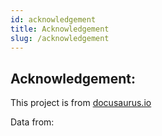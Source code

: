 ```yaml
---
id: acknowledgement
title: Acknowledgement
slug: /acknowledgement
---
```


## Acknowledgement:



This project is from [docusaurus.io](https://docusaurus.io)

Data from:

